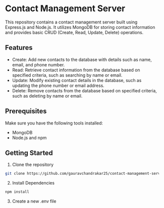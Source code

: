 # Contact Management Server

This repository contains a contact management server built using Express.js and Node.js. It utilizes MongoDB for storing contact information and provides basic CRUD (Create, Read, Update, Delete) operations.

## Features
- Create: Add new contacts to the database with details such as name, email, and phone number.
- Read: Retrieve contact information from the database based on specified criteria, such as searching by name or email.
- Update: Modify existing contact details in the database, such as updating the phone number or email address.
- Delete: Remove contacts from the database based on specified criteria, such as deleting by name or email.

## Prerequisites
Make sure you have the following tools installed:

- MongoDB
- Node.js and npm

## Getting Started
1. Clone the repository

```bash
git clone https://github.com/gauravchandrakar25/contact-management-server.git
```

2. Install Dependencies
```bash
npm install
```
3. Create a new .env file
